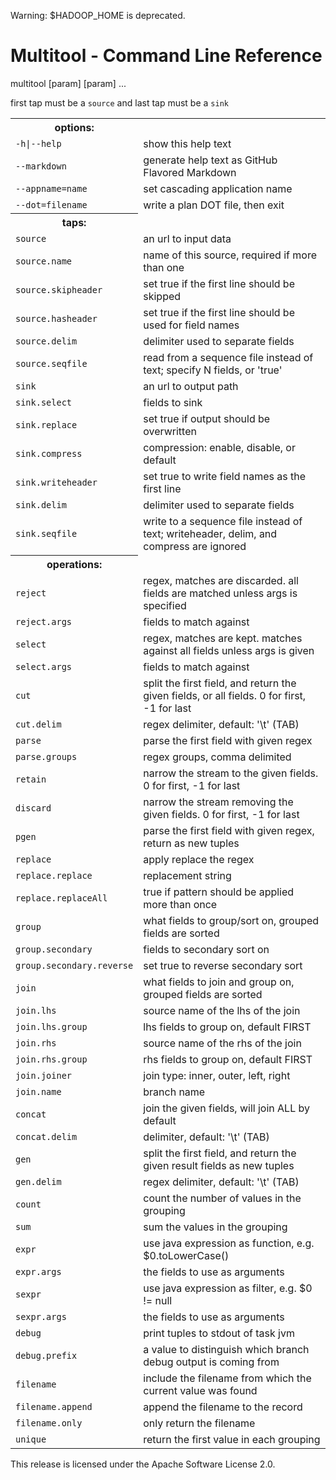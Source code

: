 Warning: $HADOOP_HOME is deprecated.

Multitool - Command Line Reference
==================================
multitool [param] [param] ...

first tap must be a <code>source</code> and last tap must be a <code>sink</code>

<table>
<tr><th>options:</th></tr>
<tr><td><code>-h|--help</code></td><td>show this help text</td></tr>
<tr><td><code>--markdown</code></td><td>generate help text as GitHub Flavored Markdown</td></tr>
<tr><td><code>--appname=name</code></td><td>set cascading application name</td></tr>
<tr><td><code>--dot=filename</code></td><td>write a plan DOT file, then exit</td></tr>
<tr><th>taps:</th></tr>
<tr><td><code>source</code></td><td>an url to input data</td></tr>
<tr><td><code>source.name</code></td><td>name of this source, required if more than one</td></tr>
<tr><td><code>source.skipheader</code></td><td>set true if the first line should be skipped</td></tr>
<tr><td><code>source.hasheader</code></td><td>set true if the first line should be used for field names</td></tr>
<tr><td><code>source.delim</code></td><td>delimiter used to separate fields</td></tr>
<tr><td><code>source.seqfile</code></td><td>read from a sequence file instead of text; specify N fields, or 'true'</td></tr>
<tr><td><code>sink</code></td><td>an url to output path</td></tr>
<tr><td><code>sink.select</code></td><td>fields to sink</td></tr>
<tr><td><code>sink.replace</code></td><td>set true if output should be overwritten</td></tr>
<tr><td><code>sink.compress</code></td><td>compression: enable, disable, or default</td></tr>
<tr><td><code>sink.writeheader</code></td><td>set true to write field names as the first line</td></tr>
<tr><td><code>sink.delim</code></td><td>delimiter used to separate fields</td></tr>
<tr><td><code>sink.seqfile</code></td><td>write to a sequence file instead of text; writeheader, delim, and compress are ignored</td></tr>
<tr><th>operations:</th></tr>
<tr><td><code>reject</code></td><td>regex, matches are discarded. all fields are matched unless args is specified</td></tr>
<tr><td><code>reject.args</code></td><td>fields to match against</td></tr>
<tr><td><code>select</code></td><td>regex, matches are kept. matches against all fields unless args is given</td></tr>
<tr><td><code>select.args</code></td><td>fields to match against</td></tr>
<tr><td><code>cut</code></td><td>split the first field, and return the given fields, or all fields. 0 for first, -1 for last</td></tr>
<tr><td><code>cut.delim</code></td><td>regex delimiter, default: '\t' (TAB)</td></tr>
<tr><td><code>parse</code></td><td>parse the first field with given regex</td></tr>
<tr><td><code>parse.groups</code></td><td>regex groups, comma delimited</td></tr>
<tr><td><code>retain</code></td><td>narrow the stream to the given fields. 0 for first, -1 for last</td></tr>
<tr><td><code>discard</code></td><td>narrow the stream removing the given fields. 0 for first, -1 for last</td></tr>
<tr><td><code>pgen</code></td><td>parse the first field with given regex, return as new tuples</td></tr>
<tr><td><code>replace</code></td><td>apply replace the regex</td></tr>
<tr><td><code>replace.replace</code></td><td>replacement string</td></tr>
<tr><td><code>replace.replaceAll</code></td><td>true if pattern should be applied more than once</td></tr>
<tr><td><code>group</code></td><td>what fields to group/sort on, grouped fields are sorted</td></tr>
<tr><td><code>group.secondary</code></td><td>fields to secondary sort on</td></tr>
<tr><td><code>group.secondary.reverse</code></td><td>set true to reverse secondary sort</td></tr>
<tr><td><code>join</code></td><td>what fields to join and group on, grouped fields are sorted</td></tr>
<tr><td><code>join.lhs</code></td><td>source name of the lhs of the join</td></tr>
<tr><td><code>join.lhs.group</code></td><td>lhs fields to group on, default FIRST</td></tr>
<tr><td><code>join.rhs</code></td><td>source name of the rhs of the join</td></tr>
<tr><td><code>join.rhs.group</code></td><td>rhs fields to group on, default FIRST</td></tr>
<tr><td><code>join.joiner</code></td><td>join type: inner, outer, left, right</td></tr>
<tr><td><code>join.name</code></td><td>branch name</td></tr>
<tr><td><code>concat</code></td><td>join the given fields, will join ALL by default</td></tr>
<tr><td><code>concat.delim</code></td><td>delimiter, default: '\t' (TAB)</td></tr>
<tr><td><code>gen</code></td><td>split the first field, and return the given result fields as new tuples</td></tr>
<tr><td><code>gen.delim</code></td><td>regex delimiter, default: '\t' (TAB)</td></tr>
<tr><td><code>count</code></td><td>count the number of values in the grouping</td></tr>
<tr><td><code>sum</code></td><td>sum the values in the grouping</td></tr>
<tr><td><code>expr</code></td><td>use java expression as function, e.g. $0.toLowerCase()</td></tr>
<tr><td><code>expr.args</code></td><td>the fields to use as arguments</td></tr>
<tr><td><code>sexpr</code></td><td>use java expression as filter, e.g. $0 != null</td></tr>
<tr><td><code>sexpr.args</code></td><td>the fields to use as arguments</td></tr>
<tr><td><code>debug</code></td><td>print tuples to stdout of task jvm</td></tr>
<tr><td><code>debug.prefix</code></td><td>a value to distinguish which branch debug output is coming from</td></tr>
<tr><td><code>filename</code></td><td>include the filename from which the current value was found</td></tr>
<tr><td><code>filename.append</code></td><td>append the filename to the record</td></tr>
<tr><td><code>filename.only</code></td><td>only return the filename</td></tr>
<tr><td><code>unique</code></td><td>return the first value in each grouping</td></tr>
</table>

This release is licensed under the Apache Software License 2.0.

